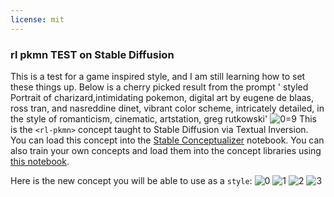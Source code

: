 ```yaml
---
license: mit
---
```

### rl pkmn TEST on Stable Diffusion
This is a test for a game inspired style, and I am still learning how to set these things up. Below is a cherry picked result from the prompt 
'<rl-pkmn> styled Portrait of charizard,intimidating pokemon, digital art by eugene de blaas, ross tran, <rl-pkmn> and nasreddine dinet, vibrant color scheme, intricately detailed, in the style of romanticism, cinematic, artstation, greg rutkowski'
![<rl-pkmn> 0=9](https://i.ibb.co/gZZFWmT/image-2022-09-14-045500477.png)
This is the `<rl-pkmn>` concept taught to Stable Diffusion via Textual Inversion. You can load this concept into the [Stable Conceptualizer](https://colab.research.google.com/github/huggingface/notebooks/blob/main/diffusers/stable_conceptualizer_inference.ipynb) notebook. You can also train your own concepts and load them into the concept libraries using [this notebook](https://colab.research.google.com/github/huggingface/notebooks/blob/main/diffusers/sd_textual_inversion_training.ipynb).

Here is the new concept you will be able to use as a `style`:
![<rl-pkmn> 0](https://huggingface.co/sd-concepts-library/rl-pkmn-test/resolve/main/concept_images/1.jpeg)
![<rl-pkmn> 1](https://huggingface.co/sd-concepts-library/rl-pkmn-test/resolve/main/concept_images/0.jpeg)
![<rl-pkmn> 2](https://huggingface.co/sd-concepts-library/rl-pkmn-test/resolve/main/concept_images/2.jpeg)
![<rl-pkmn> 3](https://huggingface.co/sd-concepts-library/rl-pkmn-test/resolve/main/concept_images/3.jpeg)

